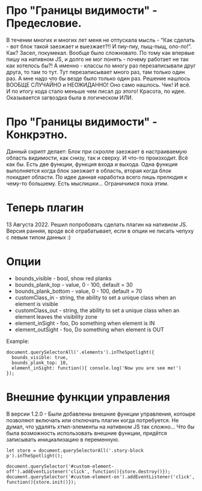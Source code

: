 # Про "Границы видимости" - Предесловие.
В течении многих и многих лет меня не отпускала мысль - "Как сделать - вот блок такой заезжает и выезжает?!! И пиу-пиу, пыщ-пыщ, оло-ло!". Как?
Засел, покумекал. Вообще было сложновато. По тому как впервые пишу на нативном JS, и долго не мог понять - почему работает не так как хотелось бы?! А именно - классы по многу раз перезаписывали друг друга, то там то тут. Тут перезаписывает много раз, там только один раз. А мне надо что бы везде было только один раз. Решение нашлось ВООБЩЕ СЛУЧАЙНО и НЕОЖИДАННО! Оно само нашлось. Чик! И всё. И по итогу кода стало меньше чем писал до этого! Красота, по идее. Оказывается загвоздка была в логическом ИЛИ.

# Про "Границы видимости" - Конкрэтно.
Данный скрипт делает:
Блок при скролле заезжает в настраиваемую область видимости, как снизу, так и сверху. И что-то произходит. Всё как бы. Есть две функции, функция входа и выхода. Одна функция выполняется когда блок заезжает в область, вторая когда блок покидает области. По идее данная наработка всего лишь прелюдия к чему-то большему. Есть мыслишки... Ограничимся пока этим.

# Теперь плагин
13 Августа 2022. Решил попробовать сделать плагин на нативном JS. Версия ранняя, вроде всё отрабатывает, если в опции не писать чепуху с левым типом данных :)

# Опции
 * bounds_visible      - bool, show red planks
 * bounds_plank_top    - value, 0 - 100, default = 30
 * bounds_plank_bottom - value, 0 - 100, default = 70
 * customClass_in      - string, the ability to set a unique class when an element is visible
 * customClass_out     - string, the ability to set a unique class when an element leaves the visibility zone
 * element_inSight     - foo, Do something when element is IN
 * element_outSight    - foo, Do something when element is OUT 

Example:
```
document.querySelectorAll('.elements').inTheSpotlight({
  bounds_visible: true,
  bounds_plank_top: 10,
  element_inSight: function(){ console.log('Now you are see me!')
});
```
 # Внешние функции управления
 В версии 1.2.0 - Были добавлены внешние функции управления, котоыре позволяют включать или отключать плагин когда потребуется. Не думал, что удалять хтмл-элементы на нативном JS так сложно... Что бы была возможность использовать внешние функции, придётся записывать инициализацию в переменную.
 
 ```
 let store = document.querySelectorAll('.story-block p').inTheSpotlight();
 
 document.querySelector('#custom-element-off').addEventListener('click', function(){store.destroy()});
 document.querySelector('#custom-element-on').addEventListener('click', function(){store.init()});
 ```
